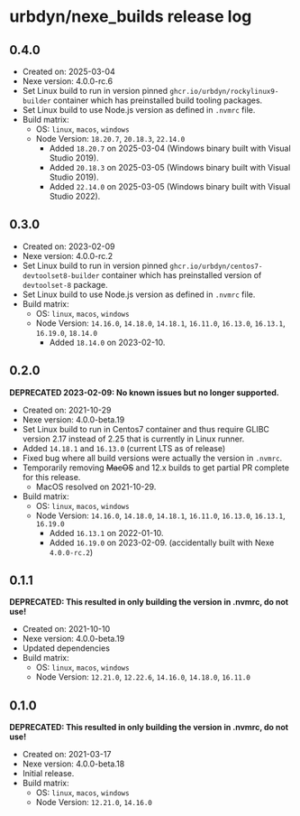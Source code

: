 # urbdyn/nexe_builds release log

## 0.4.0

* Created on: 2025-03-04
* Nexe version: 4.0.0-rc.6
* Set Linux build to run in version pinned `ghcr.io/urbdyn/rockylinux9-builder` container which has preinstalled build tooling packages.
* Set Linux build to use Node.js version as defined in `.nvmrc` file.
* Build matrix:
  * OS: `linux`, `macos`, `windows`
  * Node Version: `18.20.7`, `20.18.3`, `22.14.0`
    * Added `18.20.7` on 2025-03-04 (Windows binary built with Visual Studio 2019).
    * Added `20.18.3` on 2025-03-05 (Windows binary built with Visual Studio 2019).
    * Added `22.14.0` on 2025-03-05 (Windows binary built with Visual Studio 2022).

## 0.3.0

* Created on: 2023-02-09
* Nexe version: 4.0.0-rc.2
* Set Linux build to run in version pinned `ghcr.io/urbdyn/centos7-devtoolset8-builder` container which has preinstalled version of `devtoolset-8` package.
* Set Linux build to use Node.js version as defined in `.nvmrc` file.
* Build matrix:
  * OS: `linux`, `macos`, `windows`
  * Node Version: `14.16.0`, `14.18.0`, `14.18.1`, `16.11.0`, `16.13.0`, `16.13.1`, `16.19.0`, `18.14.0`
    * Added `18.14.0` on 2023-02-10.

## 0.2.0

**DEPRECATED 2023-02-09: No known issues but no longer supported.**

* Created on: 2021-10-29
* Nexe version: 4.0.0-beta.19
* Set Linux build to run in Centos7 container and thus require GLIBC version 2.17 instead of 2.25 that is currently in Linux runner.
* Added `14.18.1` and `16.13.0` (current LTS as of release)
* Fixed bug where all build versions were actually the version in `.nvmrc`.
* Temporarily removing ~~MacOS~~ and 12.x builds to get partial PR complete for this release.
  * MacOS resolved on 2021-10-29.
* Build matrix:
  * OS: `linux`, `macos`, `windows`
  * Node Version: `14.16.0`, `14.18.0`, `14.18.1`, `16.11.0`, `16.13.0`, `16.13.1`, `16.19.0`
    * Added `16.13.1` on 2022-01-10.
    * Added `16.19.0` on 2023-02-09. (accidentally built with Nexe `4.0.0-rc.2`)

## 0.1.1

**DEPRECATED: This resulted in only building the version in .nvmrc, do not use!**

* Created on: 2021-10-10
* Nexe version: 4.0.0-beta.19
* Updated dependencies
* Build matrix:
  * OS: `linux`, `macos`, `windows`
  * Node Version: `12.21.0`, `12.22.6`, `14.16.0`, `14.18.0`, `16.11.0`

## 0.1.0

**DEPRECATED: This resulted in only building the version in .nvmrc, do not use!**

* Created on: 2021-03-17
* Nexe version: 4.0.0-beta.18
* Initial release.
* Build matrix:
  * OS: `linux`, `macos`, `windows`
  * Node Version: `12.21.0`, `14.16.0`
